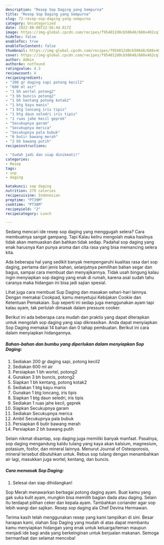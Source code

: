 ```yaml
---
description: "Resep Sop Daging yang Sempurna"
title: "Resep Sop Daging yang Sempurna"
slug: 72-resep-sop-daging-yang-sempurna
category: Uncategorized
date: 2022-08-08T22:56:44.017Z
image: https://img-global.cpcdn.com/recipes/f954012d0cb50648/680x482cq70/sop-daging-foto-resep-utama.jpg
hideToc: false
enableToc: true
enableTocContent: false
thumbnail: https://img-global.cpcdn.com/recipes/f954012d0cb50648/680x482cq70/sop-daging-foto-resep-utama.jpg
cover: https://img-global.cpcdn.com/recipes/f954012d0cb50648/680x482cq70/sop-daging-foto-resep-utama.jpg
author: Admin
authorAv: notfound
ratingvalue: 4.3
reviewcount: 4
recipeingredient:
- "200 gr daging sapi potong kecil2"
- "600 ml air"
- "1 bh wortel potong2"
- "3 bh buncis potong2"
- "1 bh kentang potong kotak2"
- "1 btg kayu manis"
- "1 btg loncang iris tipis"
- "1 btg daun seledri iris tipis"
- "1 ruas jahe kecil geprek"
- "Secukupnya garam"
- "Secukupnya merica"
- "Secukupnya pala bubuk"
- "6 butir bawang merah"
- "2 bh bawang putih"
recipeinstructions:

- "Sudah jadi dan siap dinikmati!"
categories:
- Resep
tags:
- sop
- daging

katakunci: sop daging 
nutrition: 279 calories
recipecuisine: Indonesian
preptime: "PT39M"
cooktime: "PT38M"
recipeyield: "2"
recipecategory: Lunch

---
```



Sedang mencari ide resep sop daging yang menggugah selera? Cara membuatnya sangat gampang. Tapi Kalau keliru mengolah maka hasilnya tidak akan memuaskan dan bahkan tidak sedap. Padahal sop daging yang enak harusnya Kan punya aroma dan cita rasa yang bisa memancing selera kita.


Ada beberapa hal yang sedikit banyak mempengaruhi kualitas rasa dari sop daging, pertama dari jenis bahan, selanjutnya pemilihan bahan segar dan bagus, sampai cara membuat dan menyajikannya. Tidak usah bingung kalau ingin menyiapkan sop daging yang enak di rumah, karena asal sudah tahu caranya maka hidangan ini bisa jadi sajian spesial.

Lihat juga cara membuat Sup Daging dan masakan sehari-hari lainnya. Dengan memakai Cookpad, kamu menyetujui Kebijakan Cookie dan Ketentuan Pemakaian. Sup seperti ini sedap juga menggunakan ayam tapi kalau ayam, tak perlulah dimasak dalam pressure cooker.


Berikut ini ada beberapa cara mudah dan praktis yang dapat diterapkan untuk mengolah sop daging yang siap dikreasikan. Anda dapat menyiapkan Sop Daging memakai 14 bahan dan 0 tahap pembuatan. Berikut ini cara dalam menyiapkan hidangannya.

<!--inarticleads1-->

##### Bahan-bahan dan bumbu yang diperlukan dalam menyiapkan Sop Daging:

1. Sediakan 200 gr daging sapi, potong kecil2
1. Sediakan 600 ml air
1. Persiapkan 1 bh wortel, potong2
1. Gunakan 3 bh buncis, potong2
1. Siapkan 1 bh kentang, potong kotak2
1. Sediakan 1 btg kayu manis
1. Gunakan 1 btg loncang, iris tipis
1. Siapkan 1 btg daun seledri, iris tipis
1. Sediakan 1 ruas jahe kecil, geprek
1. Siapkan Secukupnya garam
1. Sediakan Secukupnya merica
1. Ambil Secukupnya pala bubuk
1. Persiapkan 6 butir bawang merah
1. Persiapkan 2 bh bawang putih


Selain nikmat disantap, sop daging juga memiliki banyak manfaat. Pasalnya, sop daging mengandung kaldu tulang yang kaya akan kalsium, magnesium, potasium, fosfor, dan mineral lainnya. Menurut Journal of Osteoporosis, mineral tersebut dibutuhkan untuk. Rebus sop tulang dengan menambahkan air lagi, masukkan juga wortel, kentang, dan buncis. 

<!--inarticleads2-->

##### Cara memasak Sop Daging:


1. Selesai dan siap dihidangkan!

Sop Merah menawarkan berbagai potong daging ayam. Buat kamu yang gak suka kulit ayam, mungkin bisa memilih bagian dada atau daging. Selain itu terdapat pilihan ceker dan kepala ayam. Tambahkan coriander agar sop lebih wangi dan sajikan. Resep sop daging ala Chef Devina Hermawan. 

Terima kasih telah menggunakan resep yang kami tampilkan di sini. Besar harapan kami, olahan Sop Daging yang mudah di atas dapat membantu kamu menyiapkan hidangan yang enak untuk keluarga/teman maupun menjadi ide bagi anda yang berkeinginan untuk berjualan makanan. Semoga bermanfaat dan selamat mencoba!
